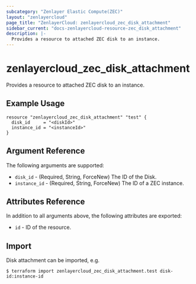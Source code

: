 ```yaml
---
subcategory: "Zenlayer Elastic Compute(ZEC)"
layout: "zenlayercloud"
page_title: "ZenlayerCloud: zenlayercloud_zec_disk_attachment"
sidebar_current: "docs-zenlayercloud-resource-zec_disk_attachment"
description: |-
  Provides a resource to attached ZEC disk to an instance.
---
```


# zenlayercloud_zec_disk_attachment

Provides a resource to attached ZEC disk to an instance.

## Example Usage

```hcl
resource "zenlayercloud_zec_disk_attachment" "test" {
  disk_id     = "<diskId>"
  instance_id = "<instanceId>"
}
```

## Argument Reference

The following arguments are supported:

* `disk_id` - (Required, String, ForceNew) The ID of the Disk.
* `instance_id` - (Required, String, ForceNew) The ID of a ZEC instance.

## Attributes Reference

In addition to all arguments above, the following attributes are exported:

* `id` - ID of the resource.



## Import

Disk attachment can be imported, e.g.

```
$ terraform import zenlayercloud_zec_disk_attachment.test disk-id:instance-id
```

